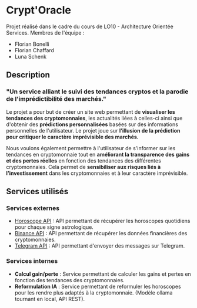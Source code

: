 # Crypt'Oracle

Projet réalisé dans le cadre du cours de LO10 - Architecture Orientée Services.
Membres de l'équipe :

- Florian Bonelli
- Florian Chaffard
- Luna Schenk

## Description

### "Un service alliant le suivi des tendances cryptos et la parodie de l’imprédictibilité des marchés."

Le projet a pour but de créer un site web permettant de **visualiser les tendances des cryptomonnaies**, les actualités liées à celles-ci ainsi que d'obtenir des **prédictions personnalisées** basées sur des informations personnelles de l'utilisateur. Le projet joue sur **l’illusion de la prédiction pour critiquer le caractère imprévisible des marchés.**

Nous voulons également permettre à l'utilisateur de s'informer sur les tendances en cryptomonnaie tout en **améliorant la transparence des gains et des pertes réelles** en fonction des tendances des différentes cryptomonnaies. Cela permet de **sensibiliser aux risques liés à l’investissement** dans les cryptomonnaies et à leur caractère imprévisible.

## Services utilisés

### Services externes

- [Horoscope API](https://horoscope-app-api.vercel.app/) : API permettant de récupérer les horoscopes quotidiens pour chaque signe astrologique.
- [Binance API](https://github.com/binance/binance-spot-api-docs) : API permettant de récupérer les données financières des cryptomonnaies.
- [Telegram API]( https://core.telegram.org/api) : API permettant d'envoyer des messages sur Telegram.

### Services internes

- **Calcul gain/perte** : Service permettant de calculer les gains et pertes en fonction des tendances des cryptomonnaies.
- **Reformulation IA** : Service permettant de reformuler les horoscopes pour les rendre plus adaptés à la cryptomonnaie. (Modèle ollama tournant en local, API REST).

